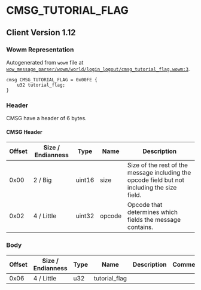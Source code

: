 # CMSG_TUTORIAL_FLAG

## Client Version 1.12

### Wowm Representation

Autogenerated from `wowm` file at [`wow_message_parser/wowm/world/login_logout/cmsg_tutorial_flag.wowm:3`](https://github.com/gtker/wow_messages/tree/main/wow_message_parser/wowm/world/login_logout/cmsg_tutorial_flag.wowm#L3).
```rust,ignore
cmsg CMSG_TUTORIAL_FLAG = 0x00FE {
    u32 tutorial_flag;
}
```
### Header

CMSG have a header of 6 bytes.

#### CMSG Header

| Offset | Size / Endianness | Type   | Name   | Description |
| ------ | ----------------- | ------ | ------ | ----------- |
| 0x00   | 2 / Big           | uint16 | size   | Size of the rest of the message including the opcode field but not including the size field.|
| 0x02   | 4 / Little        | uint32 | opcode | Opcode that determines which fields the message contains.|

### Body

| Offset | Size / Endianness | Type | Name | Description | Comment |
| ------ | ----------------- | ---- | ---- | ----------- | ------- |
| 0x06 | 4 / Little | u32 | tutorial_flag |  |  |

